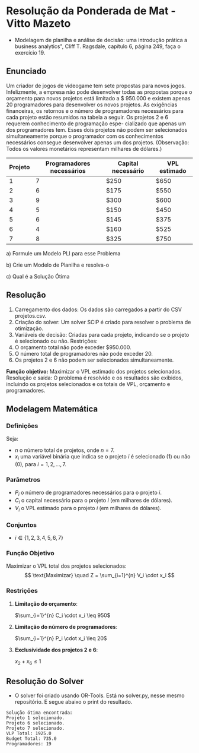 # Resolução da Ponderada de Mat - Vitto Mazeto
- Modelagem de planilha e análise de decisão: uma introdução prática a business analytics", Cliff T. Ragsdale, capítulo 6, página 249, faça o exercício 19.

## Enunciado

Um criador de jogos de videogame tem sete propostas para novos jogos. Infelizmente, a empresa não pode desenvolver todas as propostas porque o orçamento para novos projetos está limitado a $ 950.000 e existem apenas 20 programadores para desenvolver os novos projetos. As exigências financeiras, os retornos e o número de programadores necessários para cada projeto estão resumidos na tabela a seguir. Os projetos 2 e 6 requerem conhecimento de programação espe- cializado que apenas um dos programadores tem. Esses dois projetos não podem ser selecionados simultaneamente porque o programador com os conhecimentos necessários consegue desenvolver apenas um dos projetos. (Observação: Todos os valores monetários representam milhares de dólares.)

| Projeto | Programadores necessários | Capital necessário | VPL estimado |
|---------|---------------------------|--------------------|--------------|
| 1       | 7                         | $250               | $650         |
| 2       | 6                         | $175               | $550         |
| 3       | 9                         | $300               | $600         |
| 4       | 5                         | $150               | $450         |
| 5       | 6                         | $145               | $375         |
| 6       | 4                         | $160               | $525         |
| 7       | 8                         | $325               | $750         |


a) Formule um Modelo PLI para esse Problema

b) Crie um Modelo de Planilha e resolva-o

c) Qual é a Solução Ótima

## Resolução

1. Carregamento dos dados: Os dados são carregados a partir do CSV projetos.csv.
2. Criação do solver: Um solver SCIP é criado para resolver o problema de otimização.
3. Variáveis de decisão: Criadas para cada projeto, indicando se o projeto é selecionado ou não.
Restrições:
4. O orçamento total não pode exceder $950.000.
5. O número total de programadores não pode exceder 20.
6. Os projetos 2 e 6 não podem ser selecionados simultaneamente.

**Função objetivo:** Maximizar o VPL estimado dos projetos selecionados.
Resolução e saída: O problema é resolvido e os resultados são exibidos, incluindo os projetos selecionados e os totais de VPL, orçamento e programadores.

## Modelagem Matemática

### Definições
Seja:
- $n$ o número total de projetos, onde $n = 7$.
- $x_i$ uma variável binária que indica se o projeto $i$ é selecionado (1) ou não (0), para $i = 1, 2, \ldots, 7$.

### Parâmetros
- $P_i$ o número de programadores necessários para o projeto $i$.
- $C_i$ o capital necessário para o projeto $i$ (em milhares de dólares).
- $V_i$ o VPL estimado para o projeto $i$ (em milhares de dólares).

### Conjuntos
- $i \in \{1, 2, 3, 4, 5, 6, 7\}$

### Função Objetivo
Maximizar o VPL total dos projetos selecionados:
$$
\text{Maximizar} \quad Z = \sum_{i=1}^{n} V_i \cdot x_i
$$

### Restrições
1. **Limitação do orçamento**:

    $\sum_{i=1}^{n} C_i \cdot x_i \leq 950$

2. **Limitação do número de programadores**:

    $\sum_{i=1}^{n} P_i \cdot x_i \leq 20$

3. **Exclusividade dos projetos 2 e 6**:

    $x_2 + x_6 \leq 1$

## Resolução do Solver
- O solver foi criado usando OR-Tools. Está no solver.py, nesse mesmo repositório. E segue abaixo o print do resultado.

```
Solução ótima encontrada:
Projeto 1 selecionado.
Projeto 6 selecionado.
Projeto 7 selecionado.
VLP Total: 1925.0
Budget Total: 735.0
Programadores: 19
```

